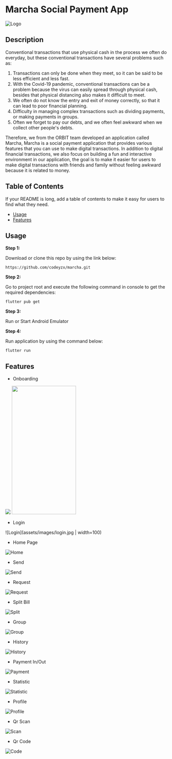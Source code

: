 # Marcha Social Payment App
![Logo](assets/images/banner.png)

## Description

Conventional transactions that use physical cash in the process we often do everyday, but these conventional transactions have several problems such as:
1. Transactions can only be done when they meet, so it can be said to be less efficient and less fast.
2. With the Covid-19 pandemic, conventional transactions can be a problem because the virus can easily spread through physical cash, besides that physical distancing also makes it difficult to meet.
3. We often do not know the entry and exit of money correctly, so that it can lead to poor financial planning.
4. Difficulty in managing complex transactions such as dividing payments, or making payments in groups.
5. Often we forget to pay our debts, and we often feel awkward when we collect other people's debts.

Therefore, we from the ORBIT team developed an application called Marcha, Marcha is a social payment application that provides various features that you can use to make digital transactions. In addition to digital financial transactions, we also focus on building a fun and interactive environment in our application, the goal is to make it easier for users to make digital transactions with friends and family without feeling awkward because it is related to money.

## Table of Contents

If your README is long, add a table of contents to make it easy for users to find what they need.

- [Usage](#usage)
- [Features](#features)

## Usage

**Step 1:**

Download or clone this repo by using the link below:

```
https://github.com/codeyzx/marcha.git
```

**Step 2:**

Go to project root and execute the following command in console to get the required dependencies: 

```
flutter pub get 
```

**Step 3:**

Run or Start Android Emulator 

**Step 4:**

Run application by using the command below:

```
flutter run
```


## Features

* Onboarding

![](assets/images/onboard.jpg)
<img src="assets/images/onboard.jpg" alt="" data-canonical-src="" width="200" height="400" />

* Login

![Login](assets/images/login.jpg | width=100)

* Home Page

![Home](assets/images/homepage.jpg#100)

* Send

![Send](assets/images/send.jpg#100)

* Request

![Request](assets/images/request.jpg#100)

* Split Bill

![Split](assets/images/splitbill.jpg#100)

* Group

![Group](assets/images/group.jpg#100)

* History

![History](assets/images/history.jpg#100)

* Payment In/Out

![Payment](assets/images/payment.jpg#100)

* Statistic

![Statistic](assets/images/statistic.jpg#100)

* Profile

![Profile](assets/images/profile.jpg#100)

* Qr Scan

![Scan](assets/images/qr-scan.jpg#100)

* Qr Code

![Code](assets/images/qr-code.jpg#100)

